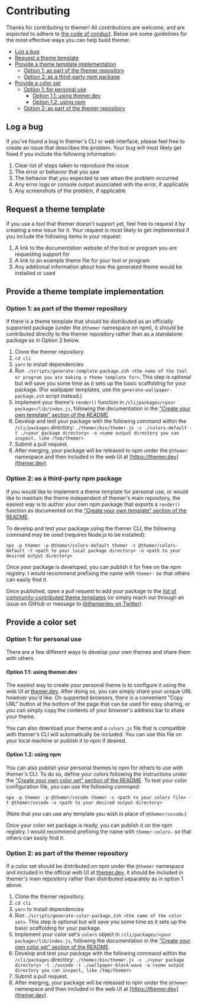 # Contributing

Thanks for contributing to themer! All contributions are welcome, and are expected to adhere to [the code of conduct](https://github.com/mjswensen/themer/blob/master/CODE_OF_CONDUCT.md). Below are some guidelines for the most effective ways you can help build themer.

* [Log a bug](#log-a-bug)
* [Request a theme template](#request-a-theme-template)
* [Provide a theme template implementation](#provide-a-theme-template-implementation)
  * [Option 1: as part of the themer repository](#option-1-as-part-of-the-themer-repository)
  * [Option 2: as a third-party npm package](#option-2-as-a-third-party-npm-package)
* [Provide a color set](#provide-a-color-set)
  * [Option 1: for personal use](#option-1-for-personal-use)
    * [Option 1.1: using themer.dev](#option-11-using-themerdev)
    * [Option 1.2: using npm](#option-12-using-npm)
  * [Option 2: as part of the themer repository](#option-2-as-part-of-the-themer-repository)

## Log a bug

If you've found a bug in themer's CLI or web interface, please feel free to create an issue that describes the problem. Your bug will most likely get fixed if you include the following information:

1. Clear list of steps taken to reproduce the issue
2. The error or behavior that you saw
3. The behavior that you expected to see when the problem occurred
4. Any error logs or console output associated with the error, if applicable
5. Any screenshots of the problem, if applicable

## Request a theme template

If you use a tool that themer doesn't support yet, feel free to request it by creating a new issue for it. Your request is most likely to get implemented if you include the following items in your request:

1. A link to the documentation website of the tool or program you are requesting support for
2. A link to an example theme file for your tool or program
3. Any additional information about how the generated theme would be installed or used

## Provide a theme template implementation

### Option 1: as part of the themer repository

If there is a theme template that should be distributed as an officially supported package (under the `@themer` namespace on npm), it should be contributed directly to the themer repository rather than as a standalone package as in Option 2 below.

1. Clone the themer repository.
2. `cd cli`
3. `yarn` to install dependencies
4. Run `./scripts/generate-template-package.zsh <the name of the tool or program you are making a theme template for>`. This step is optional but will save you some time as it sets up the basic scaffolding for your package. (For wallpaper templates, use the `generate-wallpaper-package.zsh` script instead.)
5. Implement your theme's `render()` function in `/cli/packages/<your package>/lib/index.js`, following the documentation in the ["Create your own template" section of the README](https://github.com/mjswensen/themer#create-your-own-template).
6. Develop and test your package with the following command within the `/cli/packages` directory: `./themer/bin/themer.js -c ./colors-default -t ./<your package directory> -o <some output directory you can inspect, like /tmp/themer>`
7. Submit a pull request.
8. After merging, your package will be released to npm under the `@themer` namespace and then included in the web UI at [https://themer.dev](themer.dev).

### Option 2: as a third-party npm package

If you would like to implement a theme template for personal use, or would like to maintain the theme independent of themer's main repository, the easiest way is to author your own npm package that exports a `render()` function as documented on the ["Create your own template" section of the README](https://github.com/mjswensen/themer#create-your-own-template).

To develop and test your package using the themer CLI, the following command may be used (requires Node.js to be installed):

    npx -p themer -p @themer/colors-default themer -c @themer/colors-default -t <path to your local package directory> -o <path to your desired output directory>

Once your package is developed, you can publish it for free on the npm registry. I would recommend prefixing the name with `themer-` so that others can easily find it.

Once published, open a pull request to add your package to the [list of community-contributed theme templates](https://github.com/mjswensen/themer#community) (or simply reach out through an issue on GitHub or message to [@themerdev on Twitter](https://twitter.com/themerdev)).

## Provide a color set

### Option 1: for personal use

There are a few different ways to develop your own themes and share them with others.

#### Option 1.1: using themer.dev

The easiest way to create your personal theme is to configure it using the web UI at [themer.dev](https://themer.dev). After doing so, you can simply share your unique URL however you'd like. On supported browsers, there is a convenient "Copy URL" button at the bottom of the page that can be used for easy sharing, or you can simply copy the contents of your browser's address bar to share your theme.

You can also download your theme and a `colors.js` file that is compatible with themer's CLI will automatically be included. You can use this file on your local machine or publish it to npm if desired.

#### Option 1.2: using npm

You can also publish your personal themes to npm for others to use with themer's CLI. To do so, define your colors following the instructions under the ["Create your own color set" section of the README](https://github.com/mjswensen/themer#create-your-own-color-set). To test your color configuration file, you can use the following command:

    npx -p themer -p @themer/vscode themer -c <path to your colors file> -t @themer/vscode -o <path to your desired output directory>

(Note that you can use any template you wish in place of `@themer/vscode`.)

Once your color set package is ready, you can publish it on the npm registry. I would recommend prefixing the name with `themer-colors-` so that others can easily find it.

### Option 2: as part of the themer repository

If a color set should be distributed on npm under the `@themer` namespace and included in the official web UI at [themer.dev](https://themer.dev), it should be included in themer's main repository rather than distributed separately as in option 1 above.

1. Clone the themer repository.
2. `cd cli`
3. `yarn` to install dependencies
4. Run `./scripts/generate-color-package.zsh <the name of the color set>`. This step is optional but will save you some time as it sets up the basic scaffolding for your package.
5. Implement your color set's `colors` object in `/cli/packages/<your package>/lib/index.js`, following the documentation in the ["Create your own color set" section of the README](https://github.com/mjswensen/themer#create-your-own-color-set).
6. Develop and test your package with the following command within the `/cli/packages` directory: `./themer/bin/themer.js -c ./<your package directory> -t ./vscode -t ./wallpaper-block-wave -o <some output directory you can inspect, like /tmp/themer>`
7. Submit a pull request.
8. After merging, your package will be released to npm under the `@themer` namespace and then included in the web UI at [https://themer.dev](themer.dev).
